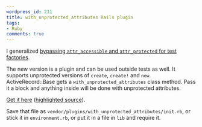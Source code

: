 ```yaml
---
wordpress_id: 211
title: with_unprotected_attributes Rails plugin
tags:
- Ruby
comments: true
---
```

I generalized <a href="https://henrik.nyh.se/2007/10/bypassing-attr_accessible-and-attr_protected-for-test-factories">bypassing <code>attr_accessible</code> and <code>attr_protected</code> for test factories</a>.

The new version is a plugin and can be used outside tests as well. It supports unprotected versions of <code>create</code>, <code>create!</code> and <code>new</code>. ActiveRecord::Base gets a <code>with_unprotected_attributes</code> class method. Pass it a block and anything inside will be done with unprotected attributes.

<a href="http://pastie.textmate.org/pastes/148227/download">Get it here</a> (<a href="http://pastie.textmate.org/148227">highlighted source</a>).

Save that file as <code>vendor/plugins/with_unprotected_attributes/init.rb</code>, or stick it in <code>environment.rb</code>, or put it in a file in <code>lib</code> and require it.
